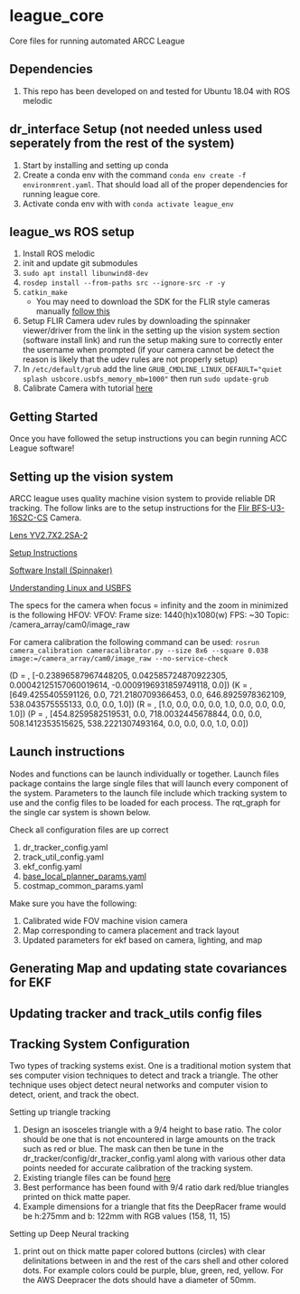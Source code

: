 # league_core
Core files for running automated ARCC League

## Dependencies
1. This repo has been developed on and tested for Ubuntu 18.04 with ROS melodic

## dr_interface Setup (not needed unless used seperately from the rest of the system)
1. Start by installing and setting up conda
2. Create a conda env with the command `conda env create -f environmrent.yaml`. That should load all of the proper dependencies for running league core.
3. Activate conda env with with `conda activate league_env` 

## league_ws ROS setup
1. Install ROS melodic
2. init and update git submodules
3. `sudo apt install libunwind8-dev`
4. `rosdep install --from-paths src --ignore-src -r -y`
5. `catkin_make`
   - You may need to download the SDK for the FLIR style cameras manually [follow this](https://answers.ros.org/question/233456/pointgrey_camera_driver-fails-to-compile/)
5. Setup FLIR Camera udev rules by downloading the spinnaker viewer/driver from the link in the setting up the vision system section (software install link) and run the setup making sure to correctly enter the username when prompted (if your camera cannot be detect the reason is likely that the udev rules are not properly setup)
6. In `/etc/default/grub` add the line `GRUB_CMDLINE_LINUX_DEFAULT="quiet splash usbcore.usbfs_memory_mb=1000"` then run `sudo update-grub`
5. Calibrate Camera with tutorial [here]("http://wiki.ros.org/camera_calibration/Tutorials/MonocularCalibration")

## Getting Started
Once you have followed the setup instructions you can begin running ACC League software!

## Setting up the vision system
ARCC league uses quality machine vision system to provide reliable DR tracking. The follow links are to the setup instructions for the [Flir BFS-U3-16S2C-CS](https://www.flir.com/products/blackfly-s-usb3?model=BFS-U3-16S2C-CS) Camera.

[Lens YV2.7X2.2SA-2](https://www.bhphotovideo.com/c/product/736834-REG/Fujinon_YV2_7X2_2SA_2_3_MP_Varifocal_Lens.html)

[Setup Instructions](https://flir.app.boxcn.net/s/4nmu4yffg9h7qov46w5ijcude99nks0u/file/418603801042)

[Software Install (Spinnaker)](https://flir.app.boxcn.net/v/SpinnakerSDK/folder/68522911814)

[Understanding Linux and USBFS](https://www.flir.com/supeport-center/iis/machine-vision/application-note/understanding-usbfs-on-linux/)

The specs for the camera when focus = infinity and the zoom in minimized is the following
HFOV:
VFOV:
Frame size: 1440(h)x1080(w)
FPS: ~30
Topic: /camera_array/cam0/image_raw

For camera calibration the following command can be used: `rosrun camera_calibration cameracalibrator.py --size 8x6 --square 0.038 image:=/camera_array/cam0/image_raw --no-service-check`

(D = , [-0.23896587967448205, 0.042585724870922305, 0.00042125157060019614, -0.0009196931859749118, 0.0])
(K = , [649.4255405591126, 0.0, 721.2180709366453, 0.0, 646.8925978362109, 538.043575555133, 0.0, 0.0, 1.0])
(R = , [1.0, 0.0, 0.0, 0.0, 1.0, 0.0, 0.0, 0.0, 1.0])
(P = , [454.8259582519531, 0.0, 718.0032445678844, 0.0, 0.0, 508.1412353515625, 538.2221307493164, 0.0, 0.0, 0.0, 1.0, 0.0])


## Launch instructions
Nodes and functions can be launch individually or together. Launch files package contains the large single files that will launch every component of the system. Parameters to the launch file include which tracking system to use and the config files to be loaded for each process. The rqt_graph for the single car system is shown below.

Check all configuration files are up correct
1. dr_tracker_config.yaml
2. track_util_config.yaml
3. ekf_config.yaml
4. [base_local_planner_params.yaml](http://wiki.ros.org/teb_local_planner#Parameters)
5. costmap_common_params.yaml

Make sure you have the following:
1. Calibrated wide FOV machine vision camera
2. Map corresponding to camera placement and track layout
3. Updated parameters for ekf based on camera, lighting, and map

## Generating Map and updating state covariances for EKF

## Updating tracker and track_utils config files

## Tracking System Configuration
Two types of tracking systems exist. One is a traditional motion system that ses computer vision techniques to detect and track a triangle. The other technique uses object detect neural networks and computer vision to detect, orient, and track the obect.

Setting up triangle tracking
1. Design an isosceles triangle with a 9/4 height to base ratio. The color should be one that is not encountered in large amounts on the track such as red or blue. The mask can then be tune in the dr_tracker/config/dr_tracker_config.yaml along with various other data points needed for accurate calibration of the tracking system.
2. Existing triangle files can be found [here](https://drive.google.com/drive/u/0/folders/1nh8eqmYK21Rf7553yW1CQx-jX22Z4VH3)
3. Best performance has been found with 9/4 ratio dark red/blue triangles printed on thick matte paper.
4. Example dimensions for a triangle that fits the DeepRacer frame would be h:275mm and b: 122mm with RGB values (158, 11, 15)

Setting up Deep Neural tracking
1. print out on thick matte paper colored buttons (circles) with clear delinitations between in and the rest of the cars shell and other colored dots. For example colors could be purple, blue, green, red, yellow. For the AWS Deepracer the dots should have a diameter of 50mm.